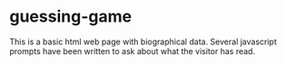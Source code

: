 # guessing-game

This is a basic html web page with biographical data. Several javascript prompts have been written to ask about what the visitor has read.
